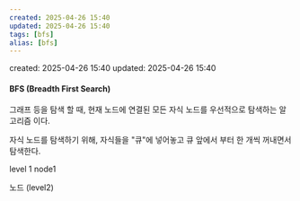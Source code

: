 ```yaml
---
created: 2025-04-26 15:40
updated: 2025-04-26 15:40
tags: [bfs]
alias: [bfs]
---
```


created: 2025-04-26 15:40
updated: 2025-04-26 15:40

#### BFS (Breadth First Search)

그래프 등을 탐색 할 때, 현재 노드에 연결된 모든 자식 노드를 우선적으로 탐색하는 알고리즘 이다.

자식 노드를 탐색하기 위해, 자식들을 "큐"에 넣어놓고 큐 앞에서 부터 한 개씩 꺼내면서 탐색한다.

level 1     node1

노드 (level2)

